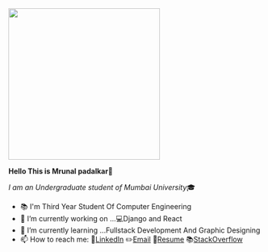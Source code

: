 
  <img src="https://user-images.githubusercontent.com/60320511/88051509-5ae8b100-cb76-11ea-996c-a18bdf9653ef.jpg" height=300 />
  
 **Hello This is Mrunal padalkar👋**
 
 *I am an Undergraduate student of Mumbai University*:mortar_board:
- :books: I'm Third Year Student Of Computer Engineering
- 🔭 I’m currently working on ...:computer:Django and React
- 🌱 I’m currently learning ...Fullstack Development And Graphic Designing
- 📫 How to reach me: :speech_balloon:[LinkedIn](https://www.linkedin.com/in/mrunal-padalkar-b64a3b19b/)  :pencil2:[Email](mrunalvilas@gmail.com)   :page_with_curl:[Resume](https://user-images.githubusercontent.com/60320511/90246034-5f407b00-de51-11ea-9b13-66034e0fc0f7.JPG) :books:[StackOverflow](https://stackoverflow.com/users/13986698/mrunal-padalkar)

